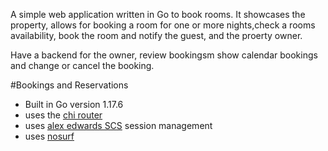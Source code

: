 A simple web application written in Go to book rooms. It showcases the property, allows for booking a room for one or more nights,check a rooms availability, book the room and notify the guest, and the proerty owner.

Have a backend for the owner, review bookingsm show calendar bookings and change or cancel the booking.

#Bookings and Reservations

- Built in Go version 1.17.6
- uses the [chi router](https://github.com/go-chi/chi) 
- uses [alex edwards SCS](https://github.com/alexedwards/scs/v) session management 
- uses [nosurf](https://github.com/justinas/nosurf) 